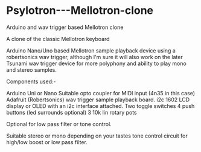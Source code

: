 # Psylotron---Mellotron-clone
Arduino and wav trigger based Mellotron clone

A clone of the classic Mellotron keyboard

Arduino Nano/Uno based Mellotron sample playback device using a robertsonics wav trigger, although I'm sure it will also work on the later Tsunami wav trigger device for more polyphony and ability to play mono and stereo samples.

Components used:-

Arduino Uni or Nano
Suitable opto coupler for MIDI input (4n35 in this case)
Adafruit (Robertsonics) wav trigger sample playback board.
i2c 1602 LCD display or OLED with an i2c interface attached.
Two toggle switches
4 push buttons (led surrounds optional)
3 10k lin rotary pots 

Optional for low pass filter or tone control.

Suitable stereo or mono depending on your tastes tone control circuit for high/low boost or low pass filter.

